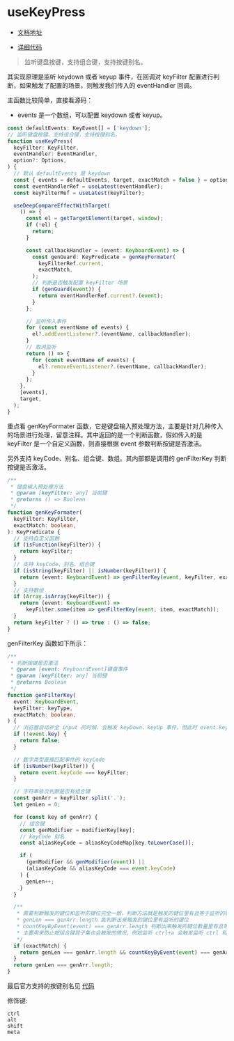 # useKeyPress

- [文档地址](https://ahooks.js.org/zh-CN/hooks/use-key-press)

- [详细代码](https://github.com/GpingFeng/hooks/blob/guangping%2Fread-code/packages/hooks/src/useKeyPress/index.ts)

> 监听键盘按键，支持组合键，支持按键别名。

其实现原理是监听 keydown 或者 keyup 事件，在回调对 keyFilter 配置进行判断，如果触发了配置的场景，则触发我们传入的 eventHandler 回调。

主函数比较简单，直接看源码：

- events 是一个数组，可以配置 keydown 或者 keyup。

```ts
const defaultEvents: KeyEvent[] = ['keydown'];
// 监听键盘按键，支持组合键，支持按键别名。
function useKeyPress(
  keyFilter: KeyFilter,
  eventHandler: EventHandler,
  option?: Options,
) {
  // 默认 defaultEvents 是 keydown
  const { events = defaultEvents, target, exactMatch = false } = option || {};
  const eventHandlerRef = useLatest(eventHandler);
  const keyFilterRef = useLatest(keyFilter);

  useDeepCompareEffectWithTarget(
    () => {
      const el = getTargetElement(target, window);
      if (!el) {
        return;
      }

      const callbackHandler = (event: KeyboardEvent) => {
        const genGuard: KeyPredicate = genKeyFormater(
          keyFilterRef.current,
          exactMatch,
        );
        // 判断是否触发配置 keyFilter 场景
        if (genGuard(event)) {
          return eventHandlerRef.current?.(event);
        }
      };

      // 监听传入事件
      for (const eventName of events) {
        el?.addEventListener?.(eventName, callbackHandler);
      }
      // 取消监听
      return () => {
        for (const eventName of events) {
          el?.removeEventListener?.(eventName, callbackHandler);
        }
      };
    },
    [events],
    target,
  );
}
```

重点看 genKeyFormater 函数，它是键盘输入预处理方法，主要是针对几种传入的场景进行处理，留意注释。其中返回的是一个判断函数，假如传入的是 keyFilter 是一个自定义函数，则直接根据 event 参数判断按键是否激活。

另外支持 keyCode、别名、组合键、数组。其内部都是调用的 genFilterKey 判断按键是否激活。

```ts
/**
 * 键盘输入预处理方法
 * @param [keyFilter: any] 当前键
 * @returns () => Boolean
 */
function genKeyFormater(
  keyFilter: KeyFilter,
  exactMatch: boolean,
): KeyPredicate {
  // 支持自定义函数
  if (isFunction(keyFilter)) {
    return keyFilter;
  }
  // 支持 keyCode、别名、组合键
  if (isString(keyFilter) || isNumber(keyFilter)) {
    return (event: KeyboardEvent) => genFilterKey(event, keyFilter, exactMatch);
  }
  // 支持数组
  if (Array.isArray(keyFilter)) {
    return (event: KeyboardEvent) =>
      keyFilter.some(item => genFilterKey(event, item, exactMatch));
  }
  return keyFilter ? () => true : () => false;
}
```

genFilterKey 函数如下所示：

```ts
/**
 * 判断按键是否激活
 * @param [event: KeyboardEvent]键盘事件
 * @param [keyFilter: any] 当前键
 * @returns Boolean
 */
function genFilterKey(
  event: KeyboardEvent,
  keyFilter: keyType,
  exactMatch: boolean,
) {
  // 浏览器自动补全 input 的时候，会触发 keyDown、keyUp 事件，但此时 event.key 等为空
  if (!event.key) {
    return false;
  }

  // 数字类型直接匹配事件的 keyCode
  if (isNumber(keyFilter)) {
    return event.keyCode === keyFilter;
  }

  // 字符串依次判断是否有组合键
  const genArr = keyFilter.split('.');
  let genLen = 0;

  for (const key of genArr) {
    // 组合键
    const genModifier = modifierKey[key];
    // keyCode 别名
    const aliasKeyCode = aliasKeyCodeMap[key.toLowerCase()];

    if (
      (genModifier && genModifier(event)) ||
      (aliasKeyCode && aliasKeyCode === event.keyCode)
    ) {
      genLen++;
    }
  }

  /**
   * 需要判断触发的键位和监听的键位完全一致，判断方法就是触发的键位里有且等于监听的键位
   * genLen === genArr.length 能判断出来触发的键位里有监听的键位
   * countKeyByEvent(event) === genArr.length 判断出来触发的键位数量里有且等于监听的键位数量
   * 主要用来防止按组合键其子集也会触发的情况，例如监听 ctrl+a 会触发监听 ctrl 和 a 两个键的事件。
   */
  if (exactMatch) {
    return genLen === genArr.length && countKeyByEvent(event) === genArr.length;
  }
  return genLen === genArr.length;
}
```

最后官方支持的按键别名见 [代码](https://github.com/alibaba/hooks/blob/master/packages/hooks/src/useKeyPress/index.ts#L21)

修饰键:

```
ctrl
alt
shift
meta
```
